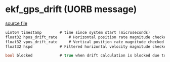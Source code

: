 # ekf_gps_drift (UORB message)



[source file](https://github.com/PX4/PX4-Autopilot/blob/main/msg/ekf_gps_drift.msg)

```c
uint64 timestamp        # time since system start (microseconds)
float32 hpos_drift_rate     # Horizontal position rate magnitude checked using EKF2_REQ_HDRIFT (m/s)
float32 vpos_drift_rate     # Vertical position rate magnitude checked using EKF2_REQ_VDRIFT (m/s)
float32 hspd            # Filtered horizontal velocity magnitude checked using EKF2_REQ_HDRIFT (m/s)

bool blocked            # true when drift calculation is blocked due to IMU movement check

```
